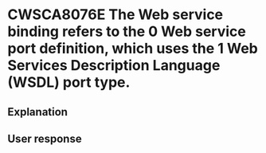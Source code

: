 # CWSCA8076E The Web service binding refers to the 0 Web service port definition, which uses the 1 Web Services Description Language (WSDL) port type.

## Explanation

## User response